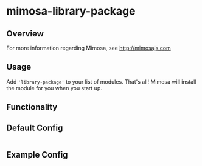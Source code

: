 mimosa-library-package
===========

## Overview

For more information regarding Mimosa, see http://mimosajs.com

## Usage

Add `'library-package'` to your list of modules.  That's all!  Mimosa will install the module for you when you start up.

## Functionality


## Default Config

```
```

## Example Config

```
```